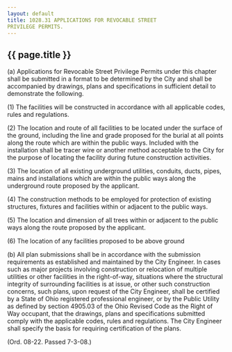 ```yaml
---
layout: default 
title: 1028.31 APPLICATIONS FOR REVOCABLE STREET
PRIVILEGE PERMITS.
---
```


{{ page.title }}
----------------

​(a) Applications for Revocable Street Privilege Permits under this
chapter shall be submitted in a format to be determined by the City and
shall be accompanied by drawings, plans and specifications in sufficient
detail to demonstrate the following.

​(1) The facilities will be constructed in accordance with all
applicable codes, rules and regulations.

​(2) The location and route of all facilities to be located under the
surface of the ground, including the line and grade proposed for the
burial at all points along the route which are within the public ways.
Included with the installation shall be tracer wire or another method
acceptable to the City for the purpose of locating the facility during
future construction activities.

​(3) The location of all existing underground utilities, conduits,
ducts, pipes, mains and installations which are within the public ways
along the underground route proposed by the applicant.

​(4) The construction methods to be employed for protection of existing
structures, fixtures and facilities within or adjacent to the public
ways.

​(5) The location and dimension of all trees within or adjacent to the
public ways along the route proposed by the applicant.

​(6) The location of any facilities proposed to be above ground

​(b) All plan submissions shall be in accordance with the submission
requirements as established and maintained by the City Engineer. In
cases such as major projects involving construction or relocation of
multiple utilities or other facilities in the right-of-way, situations
where the structural integrity of surrounding facilities is at issue, or
other such construction concerns, such plans, upon request of the City
Engineer, shall be certified by a State of Ohio registered professional
engineer, or by the Public Utility as defined by section 4905.03 of the
Ohio Revised Code as the Right of Way occupant, that the drawings, plans
and specifications submitted comply with the applicable codes, rules and
regulations. The City Engineer shall specify the basis for requiring
certification of the plans.

(Ord. 08-22. Passed 7-3-08.)
